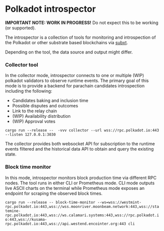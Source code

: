 # Polkadot introspector

**IMPORTANT NOTE: WORK IN PROGRESS!** Do not expect this to be working (or supported).

The introspector is a collection of tools for monitoring and introspection of the Polkadot or other substrate based blockchains
via [subxt](https://github.com/paritytech/subxt/).

Depending on the tool, the data source and output might differ.

### Collector tool

In the collector mode, introspector connects to one or multiple (WIP) polkadot validators to observe
runtime events. The primary goal of this mode is to provide a backend for parachain candidates introspection including the following:

* Candidates baking and inclusion time
* Possible disputes and outcomes
* Link to the relay chain
* (WIP) Availability distribution
* (WIP) Approval votes

`cargo run --release --  -vvv collector --url wss://rpc.polkadot.io:443 --listen 127.0.0.1:3030`

The collector provides both websocket API for subscription to the runtime events filtered and the
historical data API to obtain and query the existing state.

### Block time monitor

In this mode, introspector monitors block production time via different RPC nodes. The tool runs in either CLI or Prometheus mode. CLI mode outputs
live ASCII charts on the terminal while Prometheus mode exposes an endpoint for scraping the observed block times.

`cargo run --release -- block-time-monitor --ws=wss://westmint-rpc.polkadot.io:443,wss://wss.moonriver.moonbeam.network:443,wss://statemine-rpc.polkadot.io:443,wss://ws.calamari.systems:443,wss://rpc.polkadot.io:443,wss://kusama-rpc.polkadot.io:443,wss://api.westend.encointer.org:443 cli`

